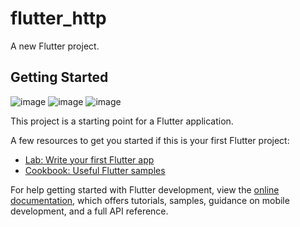 # flutter_http

A new Flutter project.

## Getting Started

![image](https://github.com/DIOAPRIANSYAH/flutter_http/assets/92065809/4d3e4fd3-bf88-40cc-863d-1ddec12765b7)
![image](https://github.com/DIOAPRIANSYAH/flutter_http/assets/92065809/54100f1a-add6-425d-be66-2c08472cee61)
![image](https://github.com/DIOAPRIANSYAH/flutter_http/assets/92065809/3450f243-8c08-43ba-bee4-1a8fd34fcf25)


This project is a starting point for a Flutter application.

A few resources to get you started if this is your first Flutter project:

- [Lab: Write your first Flutter app](https://docs.flutter.dev/get-started/codelab)
- [Cookbook: Useful Flutter samples](https://docs.flutter.dev/cookbook)

For help getting started with Flutter development, view the
[online documentation](https://docs.flutter.dev/), which offers tutorials,
samples, guidance on mobile development, and a full API reference.
